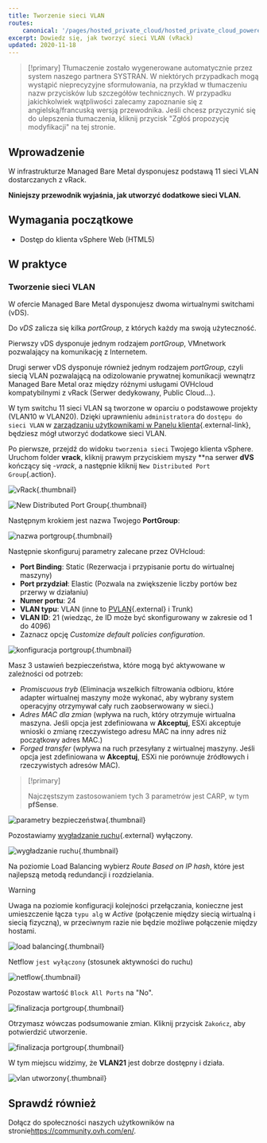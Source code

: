 ```yaml
---
title: Tworzenie sieci VLAN
routes:
    canonical: '/pages/hosted_private_cloud/hosted_private_cloud_powered_by_vmware/creation_vlan'
excerpt: Dowiedz się, jak tworzyć sieci VLAN (vRack)
updated: 2020-11-18
---
```


> [!primary]
> Tłumaczenie zostało wygenerowane automatycznie przez system naszego partnera SYSTRAN. W niektórych przypadkach mogą wystąpić nieprecyzyjne sformułowania, na przykład w tłumaczeniu nazw przycisków lub szczegółów technicznych. W przypadku jakichkolwiek wątpliwości zalecamy zapoznanie się z angielską/francuską wersją przewodnika. Jeśli chcesz przyczynić się do ulepszenia tłumaczenia, kliknij przycisk "Zgłóś propozycję modyfikacji" na tej stronie.
> 


## Wprowadzenie

W infrastrukturze Managed Bare Metal dysponujesz podstawą 11 sieci VLAN dostarczanych z vRack.

**Niniejszy przewodnik wyjaśnia, jak utworzyć dodatkowe sieci VLAN.**

## Wymagania początkowe

- Dostęp do klienta vSphere Web (HTML5)

## W praktyce

### Tworzenie sieci VLAN

W ofercie Managed Bare Metal dysponujesz dwoma wirtualnymi switchami (vDS). 

Do *vDS* zalicza się kilka *portGroup*, z których każdy ma swoją użyteczność.

Pierwszy vDS dysponuje jednym rodzajem *portGroup*, VMnetwork pozwalający na komunikację z Internetem.

Drugi serwer vDS dysponuje również jednym rodzajem *portGroup*, czyli siecią VLAN pozwalającą na odizolowanie prywatnej komunikacji wewnątrz Managed Bare Metal oraz między różnymi usługami OVHcloud kompatybilnymi z vRack (Serwer dedykowany, Public Cloud...). 

W tym switchu 11 sieci VLAN są tworzone w oparciu o podstawowe projekty (VLAN10 w VLAN20). Dzięki uprawnieniu `administratora` do `dostępu do sieci VLAN` w [zarządzaniu użytkownikami w Panelu klienta](/pages/bare_metal_cloud/managed_bare_metal/manager-ovhcloud#uzytkownicy){.external-link}, będziesz mógł utworzyć dodatkowe sieci VLAN.

Po pierwsze, przejdź do widoku `tworzenia sieci` Twojego klienta vSphere. Uruchom folder **vrack**, kliknij prawym przyciskiem myszy **na serwer **dVS** kończący się *-vrack*, a następnie kliknij `New Distributed Port Group`{.action}.

![vRack](images/07network.png){.thumbnail}

![New Distributed Port Group](images/08network1.png){.thumbnail}

Następnym krokiem jest nazwa Twojego **PortGroup**:

![nazwa portgroup](images/09network2.png){.thumbnail}

Następnie skonfiguruj parametry zalecane przez OVHcloud:

- **Port Binding**: Static (Rezerwacja i przypisanie portu do wirtualnej maszyny)
- **Port przydział**: Elastic (Pozwala na zwiększenie liczby portów bez przerwy w działaniu)
- **Numer portu**: 24
- **VLAN typu**: VLAN (inne to [PVLAN](https://kb.vmware.com/s/article/1010691){.external} i Trunk)
- **VLAN ID**: 21 (wiedząc, że ID może być skonfigurowany w zakresie od 1 do 4096)
- Zaznacz opcję *Customize default policies configuration*.

![konfiguracja portgroup](images/10network3.png){.thumbnail}

Masz 3 ustawień bezpieczeństwa, które mogą być aktywowane w zależności od potrzeb: 

- *Promiscuous tryb* (Eliminacja wszelkich filtrowania odbioru, które adapter wirtualnej maszyny może wykonać, aby wybrany system operacyjny otrzymywał cały ruch zaobserwowany w sieci.)
- *Adres MAC dla zmian* (wpływa na ruch, który otrzymuje wirtualna maszyna. Jeśli opcja jest zdefiniowana w **Akceptuj**, ESXi akceptuje wnioski o zmianę rzeczywistego adresu MAC na inny adres niż początkowy adres MAC.)
- *Forged transfer* (wpływa na ruch przesyłany z wirtualnej maszyny. Jeśli opcja jest zdefiniowana w **Akceptuj**, ESXi nie porównuje źródłowych i rzeczywistych adresów MAC).

> [!primary]
>
> Najczęstszym zastosowaniem tych 3 parametrów jest CARP, w tym **pfSense**.
> 

![parametry bezpieczeństwa](images/11network4.png){.thumbnail}

Pozostawiamy [wygładzanie ruchu](https://docs.vmware.com/en/VMware-vSphere/6.5/com.vmware.vsphere.networking.doc/GUID-CF01515C-8525-4424-92B5-A982489BACE2.html){.external} wyłączony.

![wygładzanie ruchu](images/12network5.png){.thumbnail}

Na poziomie Load Balancing wybierz *Route Based on IP hash*, które jest najlepszą metodą redundancji i rozdzielania.

> [!warning]
>
> Uwaga na poziomie konfiguracji kolejności przełączania, konieczne jest umieszczenie łącza `typu alg` w *Active* (połączenie między siecią wirtualną i siecią fizyczną), w przeciwnym razie nie będzie możliwe połączenie między hostami.
>

![load balancing](images/13network6.png){.thumbnail}

Netflow `jest wyłączony` (stosunek aktywności do ruchu)

![netflow](images/14network7.png){.thumbnail}

Pozostaw wartość `Block All Ports` na "No".

![finalizacja portgroup](images/15network9.png){.thumbnail}

Otrzymasz wówczas podsumowanie zmian. Kliknij przycisk `Zakończ`, aby potwierdzić utworzenie.

![finalizacja portgroup](images/16network10.png){.thumbnail}

W tym miejscu widzimy, że **VLAN21** jest dobrze dostępny i działa.

![vlan utworzony](images/17network11.png){.thumbnail}

## Sprawdź również

Dołącz do społeczności naszych użytkowników na stronie<https://community.ovh.com/en/>.
